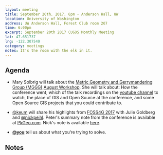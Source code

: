 ```yaml
---
layout: meeting
title: September 20th, 2017, 6pm - Anderson Hall, UW
location: University of Washington
address: UW Anderson Hall, Forest Club room 207
time: 6:00pm
excerpt: September 20th 2017 CUGOS Monthly Meeting
lat: 47.651737
lng: -122.307540
category: meetings
notes: It's the room with the elk in it.
---
```



## Agenda
- Mary Solbrig will talk about the [Metric Geometry and Gerrymandering Group (MGGG)](https://sites.tufts.edu/gerrymandr/) [August Workshop](https://sites.tufts.edu/gerrymandr/about-the-august-workshop/). She will talk about: How the conference went, which of the talk recordings on the [youtube channel](https://www.youtube.com/playlist?list=PLr7G5jnVFYLiTpEiQkQB_FyQ372oSO8Au) to watch, the place of GIS and Open Source at the conference, and some Open Source GIS projects that you could contribute to. 
- [@keum](https://github.com/keum) will share his highlights from [FOSS4G 2017](http://2017.foss4g.org/post_conference/) with Julie Goldberg and [@nickpeihl](https://github.com/nickpeihl). Peter's summary note from the conference is available at [PkGeo.com](http://pkgeo.com/). Nick's note is available [here](https://github.com/nickpeihl/knowledge/blob/master/conferences/Foss4g%202017%20notes.md).

- **[@you](http://cugos.org/people/)** tell us about what you're trying to solve.


## Notes
